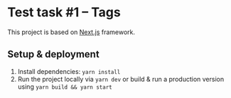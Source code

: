 # Test task #1 – Tags

This project is based on [Next.js](https://nextjs.org) framework.

## Setup & deployment

1.  Install dependencies: `yarn install`
1.  Run the project locally via `yarn dev` or build & run a production version using `yarn build && yarn start`
